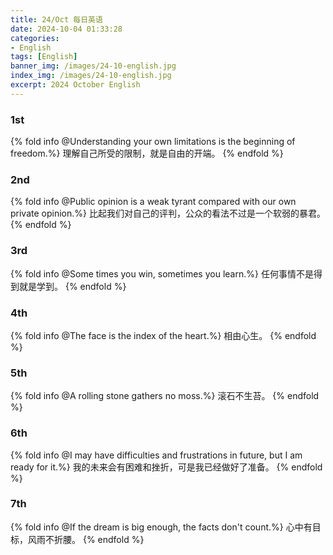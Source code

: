 ```yaml
---
title: 24/Oct 每日英语
date: 2024-10-04 01:33:28
categories:
- English
tags: [English]
banner_img: /images/24-10-english.jpg
index_img: /images/24-10-english.jpg
excerpt: 2024 October English
---
```


### 1st
{% fold info @Understanding your own limitations is the beginning of freedom.%}
理解自己所受的限制，就是自由的开端。
{% endfold %}

### 2nd
{% fold info @Public opinion is a weak tyrant compared with our own private opinion.%}
比起我们对自己的评判，公众的看法不过是一个软弱的暴君。
{% endfold %}

### 3rd
{% fold info @Some times you win, sometimes you learn.%}
任何事情不是得到就是学到。
{% endfold %}

### 4th
{% fold info @The face is the index of the heart.%}
相由心生。
{% endfold %}

### 5th
{% fold info @A rolling stone gathers no moss.%}
滚石不生苔。
{% endfold %}

### 6th
{% fold info @I may have difficulties and frustrations in future, but I am ready for it.%}
我的未来会有困难和挫折，可是我已经做好了准备。
{% endfold %}

### 7th
{% fold info @If the dream is big enough, the facts don't count.%}
心中有目标，风雨不折腰。
{% endfold %}